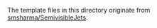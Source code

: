 The template files in this directory originate from [smsharma/SemivisibleJets](https://github.com/smsharma/SemivisibleJets).
